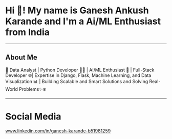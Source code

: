 # Hi 👋! My name is Ganesh Ankush Karande and I'm a Ai/ML Enthusiast from India

_________________________________________________________________________________________________________________________
## About Me
🚀 Data Analyst | Python Developer 👨‍💻 | AI/ML Enthusiast 🤖 | Full-Stack Developer 🌐| 
Expertise in Django, Flask, Machine Learning, and Data Visualization 📊 | 
Building Scalable and Smart Solutions and Solving Real-World Problems✨❄️

_________________________________________________________________________________________________________________________
# Social Media

www.linkedin.com/in/ganesh-karande-b51981259





